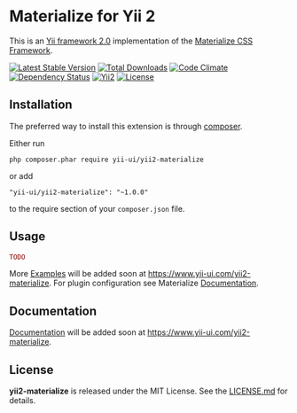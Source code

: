 Materialize for Yii 2
=====================

This is an [Yii framework 2.0](http://www.yiiframework.com) implementation of the [Materialize CSS Framework](http://materializecss.com/).

[![Latest Stable Version](https://poser.pugx.org/yii-ui/yii2-rubaxa-sortable/v/stable.png)](https://packagist.org/packages/yii-ui/yii2-materialize)
[![Total Downloads](https://poser.pugx.org/yii-ui/yii2-rubaxa-sortable/downloads.png)](https://packagist.org/packages/yii-ui/yii2-materialize)
[![Code Climate](https://codeclimate.com/github/yii-ui/yii2-rubaxa-sortable/badges/gpa.svg)](https://codeclimate.com/github/yii-ui/yii2-materialize)
[![Dependency Status](https://www.versioneye.com/user/projects/5805f229c5b08c004af419a3/badge.svg?style=flat-square)](https://www.versioneye.com/user/projects/5805f229c5b08c004af419a3)
[![Yii2](https://img.shields.io/badge/Powered_by-Yii_Framework-green.svg?style=flat)](http://www.yiiframework.com/)
[![License](https://poser.pugx.org/yii-ui/yii2-materialize/license)](https://packagist.org/packages/yii-ui/yii2-materialize)

Installation
------------

The preferred way to install this extension is through [composer](https://getcomposer.org/download/).

Either run

```
php composer.phar require yii-ui/yii2-materialize
```

or add

```
"yii-ui/yii2-materialize": "~1.0.0"
```

to the require section of your `composer.json` file.

Usage
-----

```php
TODO
```

More [Examples](https://www.yii-ui.com/yii2-materialize) will be added soon at https://www.yii-ui.com/yii2-materialize.
For plugin configuration see Materialize [Documentation](http://next.materializecss.com/).

Documentation
------------

[Documentation](https://www.yii-ui.com/yii2-materialize) will be added soon at https://www.yii-ui.com/yii2-materialize.

License
-------

**yii2-materialize** is released under the MIT License. See the [LICENSE.md](LICENSE.md) for details.
